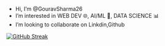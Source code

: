 - Hi, I’m @GouravSharma26
- I’m interested in WEB DEV 🌐, AI/ML 🤖, DATA SCIENCE 📊
- I’m looking to collaborate on Linkdin,Github


[![GitHub Streak](https://streak-stats.demolab.com?user=GouravSharma26&theme=gruvbox)](https://git.io/streak-stats)

<!---
GouravSharma26/GouravSharma26 is a ✨ special ✨ repository because its `README.md` (this file) appears on your GitHub profile.
You can click the Preview link to take a look at your changes.
--->
